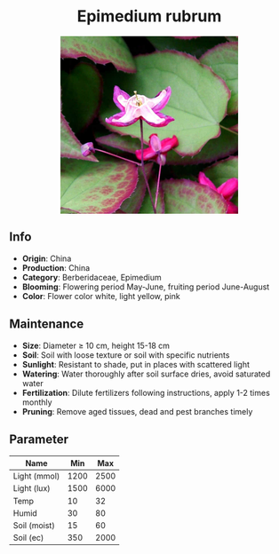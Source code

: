 <h1 align='center'>Epimedium rubrum</h1>
<p align="center">
    <img 
        align='center'
        width='320'
        src="../images/epimedium rubrum.png" 
        alt='Epimedium rubrum' />
</p>

## Info

 - **Origin**: China
 - **Production**: China
 - **Category**: Berberidaceae, Epimedium
 - **Blooming**: Flowering period May-June, fruiting period June-August
 - **Color**: Flower color white, light yellow, pink

## Maintenance

 - **Size**: Diameter ≥ 10 cm, height 15-18 cm
 - **Soil**: Soil with loose texture or soil with specific nutrients
 - **Sunlight**: Resistant to shade, put in places with scattered light
 - **Watering**: Water thoroughly after soil surface dries, avoid saturated water
 - **Fertilization**: Dilute fertilizers following instructions, apply 1-2 times monthly
 - **Pruning**: Remove aged tissues, dead and pest branches timely

## Parameter

| Name         | Min  | Max   |
|--------------|------|-------|
| Light (mmol) | 1200 | 2500  |
| Light (lux)  | 1500 | 6000 |
| Temp         | 10    | 32    |
| Humid        | 30   | 80    |
| Soil (moist) | 15   | 60    |
| Soil (ec)    | 350  | 2000  |